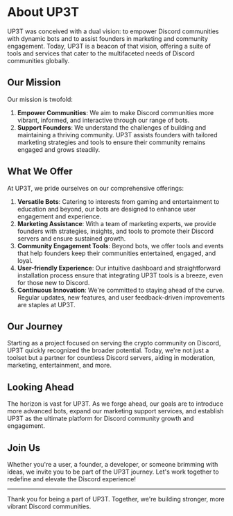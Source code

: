 # About UP3T

UP3T was conceived with a dual vision: to empower Discord communities with dynamic bots and to assist founders in marketing and community engagement. Today, UP3T is a beacon of that vision, offering a suite of tools and services that cater to the multifaceted needs of Discord communities globally.

## Our Mission

Our mission is twofold:

1. **Empower Communities**: We aim to make Discord communities more vibrant, informed, and interactive through our range of bots.
2. **Support Founders**: We understand the challenges of building and maintaining a thriving community. UP3T assists founders with tailored marketing strategies and tools to ensure their community remains engaged and grows steadily.

## What We Offer

At UP3T, we pride ourselves on our comprehensive offerings:

1. **Versatile Bots**: Catering to interests from gaming and entertainment to education and beyond, our bots are designed to enhance user engagement and experience.
2. **Marketing Assistance**: With a team of marketing experts, we provide founders with strategies, insights, and tools to promote their Discord servers and ensure sustained growth.
3. **Community Engagement Tools**: Beyond bots, we offer tools and events that help founders keep their communities entertained, engaged, and loyal.
4. **User-friendly Experience**: Our intuitive dashboard and straightforward installation process ensure that integrating UP3T tools is a breeze, even for those new to Discord.
5. **Continuous Innovation**: We're committed to staying ahead of the curve. Regular updates, new features, and user feedback-driven improvements are staples at UP3T.

## Our Journey

Starting as a project focused on serving the crypto community on Discord, UP3T quickly recognized the broader potential. Today, we're not just a toolset but a partner for countless Discord servers, aiding in moderation, marketing, entertainment, and more.

## Looking Ahead

The horizon is vast for UP3T. As we forge ahead, our goals are to introduce more advanced bots, expand our marketing support services, and establish UP3T as the ultimate platform for Discord community growth and engagement.

## Join Us

Whether you're a user, a founder, a developer, or someone brimming with ideas, we invite you to be part of the UP3T journey. Let's work together to redefine and elevate the Discord experience!

---

Thank you for being a part of UP3T. Together, we're building stronger, more vibrant Discord communities.
